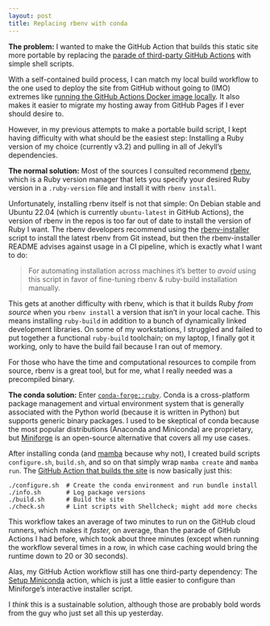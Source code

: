```yaml
---
layout: post
title: Replacing rbenv with conda
---
```


**The problem:** I wanted to make the GitHub Action that builds this static site
more portable by replacing the
[parade of third-party GitHub Actions](https://github.com/maxkapur/maxkapur.github.io/actions/runs/11923415581/workflow)
with simple shell scripts.

With a self-contained build process, I can match my local build workflow to the
one used to deploy the site from GitHub without going to (IMO) extremes like
[running the GitHub Actions Docker image locally](https://github.com/nektos/act).
It also makes it easier to migrate my hosting away from GitHub Pages if I ever
should desire to.

However, in my previous attempts to make a portable build script, I kept having
difficulty with what should be the easiest step: Installing a Ruby version of my
choice (currently v3.2) and pulling in all of Jekyll’s dependencies.

**The normal solution:** Most of the sources I consulted recommend
[rbenv](https://github.com/rbenv/rbenv), which is a Ruby version manager that
lets you specify your desired Ruby version in a `.ruby-version` file and install
it with `rbenv install`.

Unfortunately, installing rbenv itself is not that simple: On Debian stable and
Ubuntu 22.04 (which is currently `ubuntu-latest` in GitHub Actions), the version
of rbenv in the repos is too far out of date to install the version of Ruby I
want. The rbenv developers recommend using the
[rbenv-installer](https://github.com/rbenv/rbenv-installer) script to install
the latest rbenv from Git instead, but then the rbenv-installer README advises
against usage in a CI pipeline, which is exactly what I want to do:

> For automating installation across machines it’s better to *avoid* using this
> script in favor of fine-tuning rbenv & ruby-build installation manually.

This gets at another difficulty with rbenv, which is that it builds Ruby *from
source* when you `rbenv install` a version that isn’t in your local cache. This
means installing `ruby-build` in addition to a bunch of dynamically linked
development libraries. On some of my workstations, I struggled and failed to put
together a functional `ruby-build` toolchain; on my laptop, I finally got it
working, only to have the build fail because I ran out of memory.

For those who have the time and computational resources to compile from source,
rbenv is a great tool, but for me, what I really needed was a precompiled
binary.

**The conda solution:** Enter
[`conda-forge::ruby`](https://github.com/conda-forge/ruby-feedstock). Conda is a
cross-platform package management and virtual environment system that is
generally associated with the Python world (because it is written in Python) but
supports generic binary packages. I used to be skeptical of conda because the
most popular distributions (Anaconda and Miniconda) are proprietary, but
[Miniforge](https://github.com/conda-forge/miniforge) is an open-source
alternative that covers all my use cases.

After installing conda (and [mamba](https://github.com/mamba-org/mamba) because
why not), I created build scripts `configure.sh`, `build.sh`, and so on that
simply wrap `mamba create` and `mamba run`. The
[GitHub Action that builds the site](https://github.com/maxkapur/maxkapur.github.io/actions/runs/11923546983/workflow)
is now basically just this:

```shell
./configure.sh  # Create the conda environment and run bundle install
./info.sh       # Log package versions
./build.sh      # Build the site
./check.sh      # Lint scripts with Shellcheck; might add more checks
```

This workflow takes an average of two minutes to run on the GitHub cloud
runners, which makes it *faster,* on average, than the parade of GitHub Actions
I had before, which took about three minutes (except when running the workflow
several times in a row, in which case caching would bring the runtime down to 20
or 30 seconds).

Alas, my GitHub Action workflow still has one third-party dependency: The
[Setup Miniconda](https://github.com/marketplace/actions/setup-miniconda)
action, which is just a little easier to configure than Miniforge’s interactive
installer script.

I *think* this is a sustainable solution, although those are probably bold words
from the guy who just set all this up yesterday.
